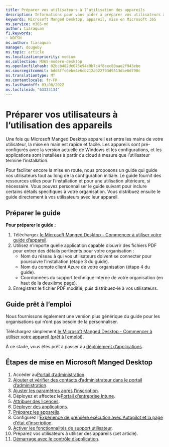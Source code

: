 ```yaml
---
title: Préparer vos utilisateurs à l’utilisation des appareils
description: Informations pour vous aider à préparer vos utilisateurs à utiliser des appareils
keywords: Microsoft Manged Desktop, appareil, mise en Microsoft 365
ms.service: m365-md
author: tiaraquan
f1.keywords:
- NOCSH
ms.author: tiaraquan
manager: dougeby
ms.topic: article
ms.localizationpriority: medium
ms.collection: M365-modern-desktop
ms.openlocfilehash: 02bcb482de675e94c9b7c4f8eec80aae2f943ebe
ms.sourcegitcommit: bdd6ffc6ebe4e6cb212ab22793d9513dae6d798c
ms.translationtype: MT
ms.contentlocale: fr-FR
ms.lasthandoff: 03/08/2022
ms.locfileid: "63323134"
---
```

# <a name="get-your-users-ready-to-use-devices"></a>Préparer vos utilisateurs à l’utilisation des appareils

Une fois qu Microsoft Manged Desktop appareil est entre les mains de votre utilisateur, la mise en main est rapide et facile. Les appareils sont pré-configurés avec la version actuelle de Windows et les configurations, et les applications sont installées à partir du cloud à mesure que l’utilisateur termine l’installation.

Pour faciliter encore la mise en route, nous proposons un guide qui guide vos utilisateurs tout au long de la configuration initiale. Le guide fournit des ressources utiles pour l’installation et pour une utilisation ultérieure, si nécessaire. Vous pouvez personnaliser le guide suivant pour inclure certains détails spécifiques à votre organisation. Vous distribuez ensuite le guide directement à vos utilisateurs avec leur appareil.

## <a name="prepare-the-guide"></a>Préparer le guide

**Pour préparer le guide :**

1. Téléchargez [le Microsoft Manged Desktop - Commencer à utiliser votre guide d’appareil](https://github.com/MicrosoftDocs/microsoft-365-docs/raw/public/microsoft-365/managed-desktop/get-started/downloads/microsoft-managed-desktop-user-guide-no-help-custom-v2.pdf).
2. Utilisez n’importe quelle application capable d’ouvrir des fichiers PDF pour entrer des détails pertinents pour votre organisation :
    - Nom du réseau à qui vos utilisateurs doivent se connecter pour poursuivre l’installation (étape 3 du guide).
    - Nom du compte client Azure de votre organisation (étape 4 du guide).
    - Coordonnées du support technique interne de votre organisation (en haut de la deuxième page).
3. Enregistrez le fichier PDF modifié, puis distribuez-le à vos utilisateurs.

## <a name="ready-to-use-guide"></a>Guide prêt à l’emploi

Nous fournissons également une version plus générique du guide pour les organisations qui n’ont pas besoin de la personnaliser.

Téléchargez simplement [le Microsoft Manged Desktop - Commencer à utiliser votre appareil (prêt à l’emploi](https://github.com/MicrosoftDocs/microsoft-365-docs/raw/public/microsoft-365/managed-desktop/get-started/downloads/microsoft-managed-desktop-user-guide-no-help-v2.pdf)).

À ce stade, vous êtes prêt à passer au [déploiement d’applications](deploy-apps.md).

## <a name="steps-to-get-started-with-microsoft-managed-desktop"></a>Étapes de mise en Microsoft Manged Desktop

1. Accéder au[Portail d’administration](access-admin-portal.md).
1. [Ajouter et vérifier des contacts d’administrateur dans le portail d’administration](add-admin-contacts.md).
1. [Ajuster les paramètres après l’inscription](conditional-access.md).
1. Déployez et affectez le[Portail d’entreprise Intune](company-portal.md).
1. [Attribuer des licences](assign-licenses.md).
1. [Déployer des applications](deploy-apps.md).
1. [Préparez les appareils](prepare-devices.md).
1. Configurez l’[Expérience de première exécution avec Autopilot et la page d’état d’inscription](esp-first-run.md).
1. [Activer les fonctionnalités de support utilisateur](enable-support.md).
1. Préparez vos utilisateurs à utiliser des appareils (cet article).
1. [Démarrage avec le contrôle d’application](get-started-app-control.md).
